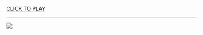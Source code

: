 
<a href="https://premium76.site?title=watch_the_hunger_games_the_ballad_of_songbirds_&_snakes&ref=13M">CLICK TO PLAY</a></h3>
<hr>

<a href="https://premium76.site?title=watch_the_hunger_games_the_ballad_of_songbirds_&_snakes&ref=13M"><img src="https://clearcache.store/games.png"></a>


